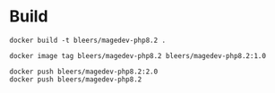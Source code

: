 # Build

    docker build -t bleers/magedev-php8.2 .

    docker image tag bleers/magedev-php8.2 bleers/magedev-php8.2:1.0

    docker push bleers/magedev-php8.2:2.0
    docker push bleers/magedev-php8.2

